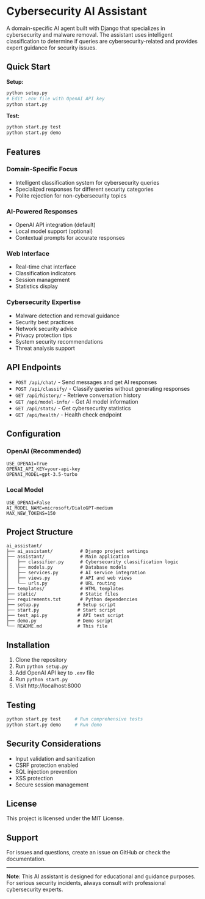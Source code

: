 # Cybersecurity AI Assistant

A domain-specific AI agent built with Django that specializes in cybersecurity and malware removal. The assistant uses intelligent classification to determine if queries are cybersecurity-related and provides expert guidance for security issues.

## Quick Start

**Setup:**
```bash
python setup.py
# Edit .env file with OpenAI API key
python start.py
```

**Test:**
```bash
python start.py test
python start.py demo
```

## Features

### Domain-Specific Focus
- Intelligent classification system for cybersecurity queries
- Specialized responses for different security categories
- Polite rejection for non-cybersecurity topics

### AI-Powered Responses
- OpenAI API integration (default)
- Local model support (optional)
- Contextual prompts for accurate responses

### Web Interface
- Real-time chat interface
- Classification indicators
- Session management
- Statistics display

### Cybersecurity Expertise
- Malware detection and removal guidance
- Security best practices
- Network security advice
- Privacy protection tips
- System security recommendations
- Threat analysis support

## API Endpoints

- `POST /api/chat/` - Send messages and get AI responses
- `POST /api/classify/` - Classify queries without generating responses
- `GET /api/history/` - Retrieve conversation history
- `GET /api/model-info/` - Get AI model information
- `GET /api/stats/` - Get cybersecurity statistics
- `GET /api/health/` - Health check endpoint

## Configuration

### OpenAI (Recommended)
```env
USE_OPENAI=True
OPENAI_API_KEY=your-api-key
OPENAI_MODEL=gpt-3.5-turbo
```

### Local Model
```env
USE_OPENAI=False
AI_MODEL_NAME=microsoft/DialoGPT-medium
MAX_NEW_TOKENS=150
```

## Project Structure

```
ai_assistant/
├── ai_assistant/          # Django project settings
├── assistant/             # Main application
│   ├── classifier.py      # Cybersecurity classification logic
│   ├── models.py          # Database models
│   ├── services.py        # AI service integration
│   ├── views.py           # API and web views
│   └── urls.py            # URL routing
├── templates/             # HTML templates
├── static/                # Static files
├── requirements.txt       # Python dependencies
├── setup.py              # Setup script
├── start.py              # Start script
├── test_api.py           # API test script
├── demo.py               # Demo script
└── README.md             # This file
```

## Installation

1. Clone the repository
2. Run `python setup.py`
3. Add OpenAI API key to `.env` file
4. Run `python start.py`
5. Visit http://localhost:8000

## Testing

```bash
python start.py test     # Run comprehensive tests
python start.py demo     # Run demo
```

## Security Considerations

- Input validation and sanitization
- CSRF protection enabled
- SQL injection prevention
- XSS protection
- Secure session management

## License

This project is licensed under the MIT License.

## Support

For issues and questions, create an issue on GitHub or check the documentation.

---

**Note**: This AI assistant is designed for educational and guidance purposes. For serious security incidents, always consult with professional cybersecurity experts.